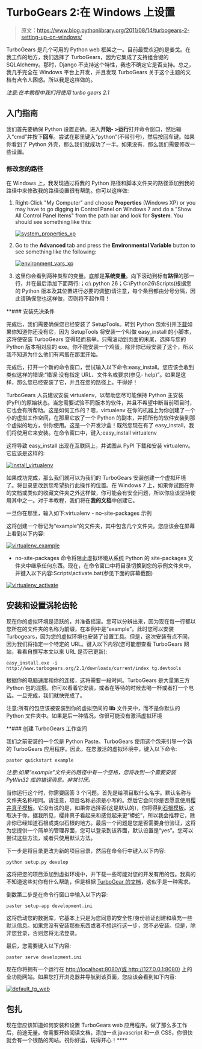 # TurboGears 2:在 Windows 上设置

> 原文：<https://www.blog.pythonlibrary.org/2011/08/14/turbogears-2-setting-up-on-windows/>

TurboGears 是几个可用的 Python web 框架之一。目前最受欢迎的是姜戈。在我工作的地方，我们选择了 TurboGears，因为它集成了支持组合键的 SQLAlchemy。那时，Django 不支持这个特性，我也不确定它是否支持。总之，我几乎完全在 Windows 平台上开发，并且发现 TurboGears 关于这个主题的文档有点令人困惑。所以我是这样做的。

*注意:在本教程中我们将使用 turbo gears 2.1*

## 入门指南

我们首先要确保 Python 设置正确。进入**开始- >运行**打开命令窗口，然后输入“cmd”并按下**回车**。尝试在那里键入“python”(不带引号)，然后按回车键。如果你看到了 Python 外壳，那么我们就成功了一半。如果没有，那么我们需要修改一些设置。

### 修改您的路径

在 Windows 上，我发现通过将我的 Python 路径和脚本文件夹的路径添加到我的路径中来修改我的路径设置很有帮助。你可以这样做:

1.  Right-Click "My Computer" and choose **Properties** (Windows XP) or you may have to go digging in Control Panel on Windows 7 and do a "Show All Control Panel Items" from the path bar and look for **System**. You should see something like this:

    [![](img/65345c771ab8882e85ea2c8c8bd14220.png "system_properties_xp")](https://www.blog.pythonlibrary.org/wp-content/uploads/2011/08/system_properties_xp.png)

2.  Go to the **Advanced** tab and press the **Environmental Variable** button to see something like the following:

    [![](img/bfb8cf2f37d486fe79d9ce99fd17fa8d.png "environment_vars_xp")](https://www.blog.pythonlibrary.org/wp-content/uploads/2011/08/environment_vars_xp.png)

3.  这里你会看到两种类型的变量。底部是**系统变量**。向下滚动到标有**路径**的那一行，并在最后添加下面两行:；c:\ python 26；C:\Python26\Scripts(根据您的 Python 版本及其位置进行必要的调整)请注意，每个条目都由分号分隔，因此请确保您也这样做，否则将不起作用！

 **### 安装先决条件

完成后，我们需要确保您已经安装了 SetupTools。转到 Python 包索引并[下载](http://pypi.python.org/pypi/setuptools)如果你知道你还没有它，因为 SetupTools 将安装一个叫做 easy_install 的小脚本，这将使安装 TurboGears 变得轻而易举。只需滚动到页面的末尾，选择与您的 Python 版本相对应的 exe。你不能安装一个鸡蛋，除非你已经安装了这个，所以我不知道为什么他们有鸡蛋在那里开始。

完成后，打开一个新的命令窗口，尝试输入以下命令:easy_install。您应该会收到类似这样的错误:“错误:没有指定 URL、文件名或要求(参见- help)”。如果是这样，那么您已经安装了它，并且在您的路径上。干得好！

TurboGears 人员建议安装 virtualenv，以帮助您尽可能保持 Python 主安装(PyPI)的原始状态。当您需要试验不同版本的软件，并且不希望中断当前项目时，它也会有所帮助。这是如何工作的？嗯，virtualenv 在你的机器上为你创建了一个小的虚拟工作空间，在那里它放了一个 Python 的副本，并把所有的软件安装到那个虚拟的地方，供你使用。这是一个开发沙盒！既然您现在有了 easy_install，我们将使用它来安装。在命令窗口中，键入:easy_install virtualenv

这将导致 easy_install 出现在互联网上，并试图从 PyPI 下载和安装 virtualenv。它应该是这样的:

[![](img/85809ed986cd3cbe537b69cfcd5b6915.png "install_virtualenv")](https://www.blog.pythonlibrary.org/wp-content/uploads/2011/08/install_virtualenv.png)

如果成功完成，那么我们就可以为我们的 TurboGears 安装创建一个虚拟环境了。将目录更改到您希望执行此操作的位置。在 Windows 7 上，如果你试图在你的文档或类似的收藏文件夹之外这样做，你可能会有安全问题，所以你应该坚持使用其中之一。对于本教程，我们将在**我的文档**中创建它。

一旦你在那里，输入如下:virtualenv - no-site-packages 示例

这将创建一个标记为“example”的文件夹，其中包含几个文件夹。您应该会在屏幕上看到以下内容:

[![](img/a7638815976ddf523ddb252974c89c49.png "virtualenv_example")](https://www.blog.pythonlibrary.org/wp-content/uploads/2011/08/virtualenv_example.png)

- no-site-packages 命令将阻止虚拟环境从系统 Python 的 site-packages 文件夹中继承任何东西。现在，在命令窗口中将目录切换到您的示例文件夹中，并键入以下内容:Scripts\activate.bat(参见下面的屏幕截图)

[![](img/5c36bc97520127f163cecef21c6c7f32.png "virtualenv_activate")](https://www.blog.pythonlibrary.org/wp-content/uploads/2011/08/virtualenv_activate.png)

## 安装和设置涡轮齿轮

现在你的虚拟环境是活跃的，并准备摇滚。您可以分辨出来，因为现在每一行都以您所在的文件夹的名称为前缀，在本例中是“example”。此时您可以安装 Turbogears，因为您的虚拟环境也安装了设置工具。但是，这次安装有点不同，因为我们将指定一个特定的 URL。键入以下内容(您可能想查看 TurboGears 网站，看看自撰写本文以来 URL 是否已更新):

 `easy_install.exe -i http://www.turbogears.org/2.1/downloads/current/index tg.devtools` 

根据你的电脑速度和你的连接，这将需要一段时间。TurboGears 是大量第三方 Python 包的混搭。你可以看着它安装，或者在等待的时候去喝一杯或者打一个电话。一旦完成，我们就快完成了。

注意:所有的包应该被安装到你的虚拟空间的 **lib** 文件夹中，而不是你默认的 Python 文件夹中。如果是后一种情况，你很可能没有激活虚拟环境

 **### 创建 TurboGears 工作空间

我们之前安装的一个包是 Python Paste。TurboGears 使用这个包来引导一个新的 TurboGears 应用程序。因此，在您激活的虚拟环境中，键入以下命令:

 `paster quickstart example` 

*注意:如果“example”文件夹的路径中有一个空格，您将收到一个需要安装 PyWin32 库的错误消息。非常讨厌。*

当你运行这个时，你需要回答 3 个问题。首先是给项目取什么名字。默认名称与文件夹名称相同。请注意，项目名称必须是小写的。然后它会问你是否愿意使用[樱井真子模板](http://www.makotemplates.org/)。它没有说的是，如果你选择否(这是默认的)，你将得到[石根模板](http://genshi.edgewall.org/)。这取决于你。据我所见，樱井真子看起来和感觉起来更“蟒蛇”，所以我会推荐它，除非你已经知道石根或类似石根的地方。最后一个问题是您是否需要身份验证，这将为您提供一个简单的管理界面，您可以登录到该界面，默认设置是“yes”。您可以尝试这些方法，或者只使用默认方法。

下一步是将目录更改为新的项目目录，然后在命令行中键入以下内容:

 `python setup.py develop` 

这将把您的项目添加到虚拟环境中，并下载一些可能对您的开发有用的包。我真的不知道这些对你有什么帮助，但是根据 [TurboGear 的文档](http://turbogears.org/2.1/docs/main/DownloadInstall.html)，这似乎是一种需求。

倒数第二步是在命令行窗口中输入以下内容:

 `paster setup-app development.ini` 

这将启动您的数据库，它基本上只是为您同意的安全性/身份验证创建和填充一些默认信息。如果您没有安装那些东西或者不想运行这一步，您不必安装。但是，除非您登录，否则您将无法登录。

最后，您需要键入以下内容:

 `paster serve development.ini` 

现在你将拥有一个运行在 [http://localhost:8080/(或 http://127.0.0.1:8080)](http://localhost:8080/ ) 上的全功能网站。如果您打开浏览器并导航到该页面，您应该会看到如下内容:

[![](img/baeb9936c30b1bd08c5b02ab267f34a6.png "default_tg_web")](https://www.blog.pythonlibrary.org/wp-content/uploads/2011/08/default_tg_web.png)

## 包扎

现在您应该知道如何安装和设置 TurboGears web 应用程序。做了那么多工作后，前途无量。你需要开始阅读文档，添加一点 javascript 和一点 CSS，你很快就会有一个很酷的网站。祝你好运，玩得开心！****